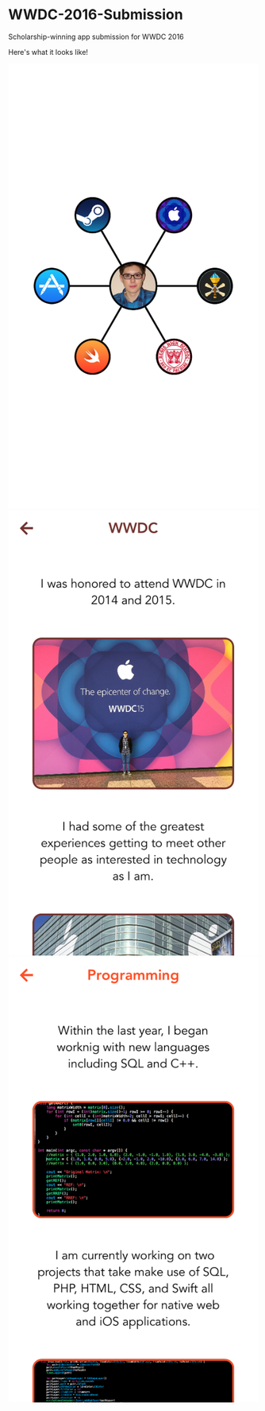 # WWDC-2016-Submission
Scholarship-winning app submission for WWDC 2016

Here's what it looks like!

![alt tag](https://raw.githubusercontent.com/grago1999/WWDC-2016-Submission/master/sample1.png)
![alt tag](https://raw.githubusercontent.com/grago1999/WWDC-2016-Submission/master/sample2.png)
![alt tag](https://raw.githubusercontent.com/grago1999/WWDC-2016-Submission/master/sample3.png)
